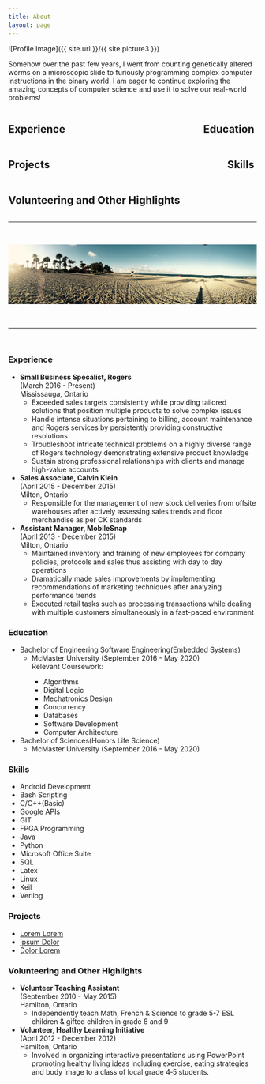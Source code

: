 ```yaml
---
title: About 
layout: page
---
```

![Profile Image]({{ site.url }}/{{ site.picture3 }})

<p>Somehow over the past few years, I went from counting genetically altered worms on a microscopic slide to furiously programming complex computer instructions in the binary world. I am eager to continue exploring the amazing concepts of computer science and use it to solve our real-world problems!</p>


 

<h2 style="text-align: left; width:49%; display: inline-block;"><a href="#Experience"  style="text-decoration:none">Experience</a><h2 style="text-align: right; width:50%;  display: inline-block;"><a href="#Education" style="text-decoration:none">Education</a></h2>

<h2 style="text-align: left; width:49%; display: inline-block;"><a href="#Projects" style="text-decoration:none">Projects</a><h2 style="text-align: right; width:50%;  display: inline-block;"><a href="#Skills" style="text-decoration:none">Skills</a></h2>

<h2 style="text-align: center; display: inline-block;"><a href="#Volunteering and Other Highlights" style="text-decoration:none">Volunteering and Other Highlights</a></h2>

<br />
<hr>
<br />

<div markdown="1">

![Profile Image](assets/images/f2.jpg)

</div>

<br />
<hr>
<br />

<h3><a id="Experience" style="text-decoration:none">Experience</a></h3>
<ul>
	<li><b>Small Business Specalist, Rogers</b>
		<br />(March 2016 - Present)  
		<br />Mississauga, Ontario  
		<ul>
			<li>Exceeded sales targets consistently while providing tailored solutions that position multiple products to solve complex issues </li>
			<li>Handle intense situations pertaining to billing, account maintenance and Rogers services by persistently providing constructive resolutions </li>
			<li>Troubleshoot intricate technical problems on a highly diverse range of Rogers technology demonstrating extensive product knowledge </li>
			<li>Sustain strong professional relationships with clients and manage high-value accounts </li>
		</ul>
	</li>
	<li><b>Sales Associate, Calvin Klein</b>
		<br />(April 2015 - December 2015) 
		<br />Milton, Ontario  
		<ul>
			<li>Responsible for the management of new stock deliveries from offsite warehouses after actively assessing sales trends and floor merchandise as per CK standards </li>
		</ul>
	</li>
	<li><b>Assistant Manager, MobileSnap</b>
		<br />(April 2013 - December 2015)  
		<br />Milton, Ontario 
		<ul>
			<li>Maintained inventory and training of new employees for company policies, protocols and sales thus assisting with day to day operations </li>
			<li>Dramatically made sales improvements by implementing recommendations of marketing techniques after analyzing performance trends </li>
			<li>Executed retail tasks such as processing transactions while dealing with multiple customers simultaneously in a fast-paced environment </li>
		</ul>
	</li>
</ul>

<h3><a id="Education" style="text-decoration:none">Education</a></h3>
<ul>
	<li>Bachelor of Engineering Software Engineering(Embedded Systems)
		<ul>
			<li>McMaster University (September 2016 - May 2020)</li>
			Relevant Coursework:
			<ul><li>Algorithms</li>
				<li>Digital Logic</li>
				<li>Mechatronics Design</li>
				<li>Concurrency</li>
				<li>Databases</li>
				<li>Software Development</li>
				<li>Computer Architecture</li>
			</ul>
		</ul>
	</li>
	<li>Bachelor of Sciences(Honors Life Science)
		<ul>
			<li>McMaster University (September 2016 - May 2020)</li>
		</ul>
	</li>
</ul>

<h3><a id="Skills" style="text-decoration:none">Skills</a></h3>
<ul class="skill-list">
	<li>Android Development</li>
	<li>Bash Scripting</li>
	<li>C/C++(Basic)</li>
	<li>Google APIs</li>
	<li>GIT</li>
	<li>FPGA Programming</li>
	<li>Java</li>
	<li>Python</li>
	<li>Microsoft Office Suite</li>
	<li>SQL</li>
	<li>Latex</li>
	<li>Linux</li>
	<li>Keil</li>
	<li>Verilog</li>
</ul>

<h3><a id="Projects" style="text-decoration:none">Projects</a></h3>
<ul>
	<li><a href="https://github.com/">Lorem Lorem</a></li>
	<li><a href="https://github.com/">Ipsum Dolor</a></li>
	<li><a href="https://github.com/">Dolor Lorem</a></li>
</ul>

<h3><a id="Volunteering and Other Highlights" style="text-decoration:none">Volunteering and Other Highlights</a></h3>
<ul>
	<li><b>Volunteer Teaching Assistant</b>
		<br />(September 2010 - May 2015)  
		<br />Hamilton, Ontario  
		<ul>
			<li>Independently teach Math, French & Science to grade 5-7 ESL children & gifted children in grade 8 and 9    </li>
		</ul>
	</li>
	<li><b>Volunteer, Healthy Learning Initiative</b>
		<br />(April 2012 - December 2012) 
		<br />Hamilton, Ontario  
		<ul>
			<li>Involved in organizing interactive presentations using PowerPoint promoting healthy living ideas including exercise, eating strategies and body image to a class of local grade 4‐5 students. </li>
		</ul>
	</li>
</ul>

